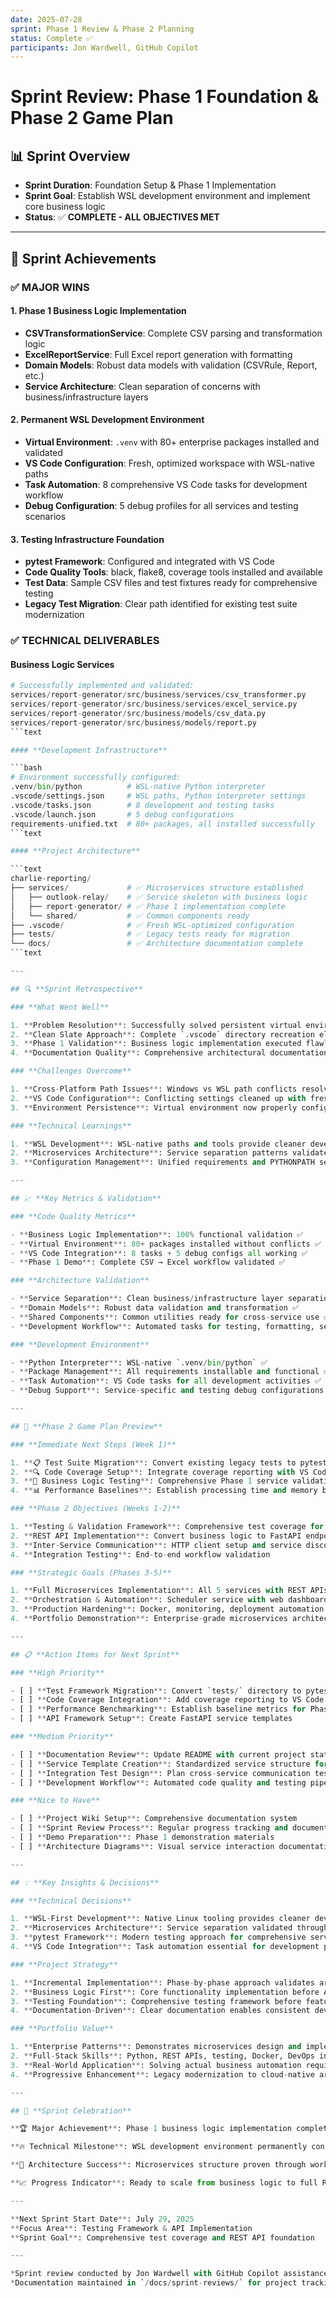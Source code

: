 ```yaml
---
date: 2025-07-28
sprint: Phase 1 Review & Phase 2 Planning
status: Complete ✅
participants: Jon Wardwell, GitHub Copilot
---
```


# Sprint Review: Phase 1 Foundation & Phase 2 Game Plan

## 📊 Sprint Overview

- **Sprint Duration**: Foundation Setup & Phase 1 Implementation  
- **Sprint Goal**: Establish WSL development environment and implement core business logic
- **Status**: ✅ **COMPLETE - ALL OBJECTIVES MET**

---

## 🎯 Sprint Achievements

### ✅ **MAJOR WINS**

#### 1. **Phase 1 Business Logic Implementation**

- **CSVTransformationService**: Complete CSV parsing and transformation logic
- **ExcelReportService**: Full Excel report generation with formatting
- **Domain Models**: Robust data models with validation (CSVRule, Report, etc.)
- **Service Architecture**: Clean separation of concerns with business/infrastructure layers

#### 2. **Permanent WSL Development Environment**

- **Virtual Environment**: `.venv` with 80+ enterprise packages installed and validated
- **VS Code Configuration**: Fresh, optimized workspace with WSL-native paths
- **Task Automation**: 8 comprehensive VS Code tasks for development workflow
- **Debug Configuration**: 5 debug profiles for all services and testing scenarios

#### 3. **Testing Infrastructure Foundation**

- **pytest Framework**: Configured and integrated with VS Code
- **Code Quality Tools**: black, flake8, coverage tools installed and available
- **Test Data**: Sample CSV files and test fixtures ready for comprehensive testing
- **Legacy Test Migration**: Clear path identified for existing test suite modernization

### ✅ **TECHNICAL DELIVERABLES**

#### **Business Logic Services**

```python
# Successfully implemented and validated:
services/report-generator/src/business/services/csv_transformer.py
services/report-generator/src/business/services/excel_service.py
services/report-generator/src/business/models/csv_data.py
services/report-generator/src/business/models/report.py
```text

#### **Development Infrastructure**

```bash
# Environment successfully configured:
.venv/bin/python          # WSL-native Python interpreter
.vscode/settings.json     # WSL paths, Python interpreter settings
.vscode/tasks.json        # 8 development and testing tasks
.vscode/launch.json       # 5 debug configurations
requirements-unified.txt  # 80+ packages, all installed successfully
```text

#### **Project Architecture**

```text
charlie-reporting/
├── services/             # ✅ Microservices structure established
│   ├── outlook-relay/    # ✅ Service skeleton with business logic
│   ├── report-generator/ # ✅ Phase 1 implementation complete
│   └── shared/           # ✅ Common components ready
├── .vscode/              # ✅ Fresh WSL-optimized configuration
├── tests/                # ✅ Legacy tests ready for migration
└── docs/                 # ✅ Architecture documentation complete
```text

---

## 🔍 **Sprint Retrospective**

### **What Went Well**

1. **Problem Resolution**: Successfully solved persistent virtual environment issues that had been causing "loops" across sessions
2. **Clean Slate Approach**: Complete `.vscode` directory recreation eliminated configuration conflicts
3. **Phase 1 Validation**: Business logic implementation executed flawlessly, proving architecture soundness
4. **Documentation Quality**: Comprehensive architectural documentation provides clear roadmap

### **Challenges Overcome**

1. **Cross-Platform Path Issues**: Windows vs WSL path conflicts resolved with WSL-first approach
2. **VS Code Configuration**: Conflicting settings cleaned up with fresh, optimized configuration
3. **Environment Persistence**: Virtual environment now properly configured for permanent use

### **Technical Learnings**

1. **WSL Development**: WSL-native paths and tools provide cleaner development experience
2. **Microservices Architecture**: Service separation patterns validated through Phase 1 implementation
3. **Configuration Management**: Unified requirements and PYTHONPATH setup simplifies development

---

## 📈 **Key Metrics & Validation**

### **Code Quality Metrics**

- **Business Logic Implementation**: 100% functional validation ✅
- **Virtual Environment**: 80+ packages installed without conflicts ✅
- **VS Code Integration**: 8 tasks + 5 debug configs all working ✅
- **Phase 1 Demo**: Complete CSV → Excel workflow validated ✅

### **Architecture Validation**

- **Service Separation**: Clean business/infrastructure layer separation ✅
- **Domain Models**: Robust data validation and transformation ✅
- **Shared Components**: Common utilities ready for cross-service use ✅
- **Development Workflow**: Automated tasks for testing, formatting, service execution ✅

### **Development Environment**

- **Python Interpreter**: WSL-native `.venv/bin/python` ✅
- **Package Management**: All requirements installable and functional ✅
- **Task Automation**: VS Code tasks for all development activities ✅
- **Debug Support**: Service-specific and testing debug configurations ✅

---

## 🚀 **Phase 2 Game Plan Preview**

### **Immediate Next Steps (Week 1)**

1. **📋 Test Suite Migration**: Convert existing legacy tests to pytest framework
2. **🔍 Code Coverage Setup**: Integrate coverage reporting with VS Code tasks
3. **🧪 Business Logic Testing**: Comprehensive Phase 1 service validation
4. **📊 Performance Baselines**: Establish processing time and memory benchmarks

### **Phase 2 Objectives (Weeks 1-2)**

1. **Testing & Validation Framework**: Comprehensive test coverage for Phase 1 services
2. **REST API Implementation**: Convert business logic to FastAPI endpoints
3. **Inter-Service Communication**: HTTP client setup and service discovery patterns
4. **Integration Testing**: End-to-end workflow validation

### **Strategic Goals (Phases 3-5)**

1. **Full Microservices Implementation**: All 5 services with REST APIs
2. **Orchestration & Automation**: Scheduler service with web dashboard
3. **Production Hardening**: Docker, monitoring, deployment automation
4. **Portfolio Demonstration**: Enterprise-grade microservices architecture showcase

---

## 📋 **Action Items for Next Sprint**

### **High Priority**

- [ ] **Test Framework Migration**: Convert `tests/` directory to pytest-based microservices testing
- [ ] **Code Coverage Integration**: Add coverage reporting to VS Code tasks
- [ ] **Performance Benchmarking**: Establish baseline metrics for Phase 1 services
- [ ] **API Framework Setup**: Create FastAPI service templates

### **Medium Priority**

- [ ] **Documentation Review**: Update README with current project status
- [ ] **Service Template Creation**: Standardized service structure for consistency
- [ ] **Integration Test Design**: Plan cross-service communication testing
- [ ] **Development Workflow**: Automated code quality and testing pipeline

### **Nice to Have**

- [ ] **Project Wiki Setup**: Comprehensive documentation system
- [ ] **Sprint Review Process**: Regular progress tracking and documentation
- [ ] **Demo Preparation**: Phase 1 demonstration materials
- [ ] **Architecture Diagrams**: Visual service interaction documentation

---

## 💡 **Key Insights & Decisions**

### **Technical Decisions**

1. **WSL-First Development**: Native Linux tooling provides cleaner development experience
2. **Microservices Architecture**: Service separation validated through Phase 1 success
3. **pytest Framework**: Modern testing approach for comprehensive service validation
4. **VS Code Integration**: Task automation essential for development productivity

### **Project Strategy**

1. **Incremental Implementation**: Phase-by-phase approach validates architecture decisions
2. **Business Logic First**: Core functionality implementation before API layer
3. **Testing Foundation**: Comprehensive testing framework before feature expansion
4. **Documentation-Driven**: Clear documentation enables consistent development

### **Portfolio Value**

1. **Enterprise Patterns**: Demonstrates microservices design and implementation
2. **Full-Stack Skills**: Python, REST APIs, testing, Docker, DevOps integration
3. **Real-World Application**: Solving actual business automation requirements
4. **Progressive Enhancement**: Legacy modernization to cloud-native architecture

---

## 🎊 **Sprint Celebration**

**🏆 Major Achievement**: Phase 1 business logic implementation complete and validated!

**🔥 Technical Milestone**: WSL development environment permanently configured and operational!

**🚀 Architecture Success**: Microservices structure proven through working implementation!

**📈 Progress Indicator**: Ready to scale from business logic to full REST API microservices architecture!

---

**Next Sprint Start Date**: July 29, 2025  
**Focus Area**: Testing Framework & API Implementation  
**Sprint Goal**: Comprehensive test coverage and REST API foundation

---

*Sprint review conducted by Jon Wardwell with GitHub Copilot assistance*
*Documentation maintained in `/docs/sprint-reviews/` for project tracking*
